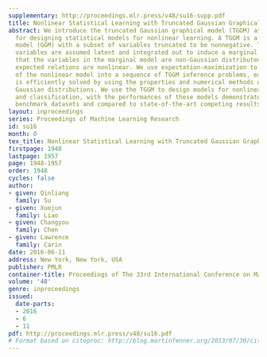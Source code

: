 ```yaml
---
supplementary: http://proceedings.mlr.press/v48/su16-supp.pdf
title: Nonlinear Statistical Learning with Truncated Gaussian Graphical Models
abstract: We introduce the truncated Gaussian graphical model (TGGM) as a novel framework
  for designing statistical models for nonlinear learning. A TGGM is a Gaussian graphical
  model (GGM) with a subset of variables truncated to be nonnegative. The truncated
  variables are assumed latent and integrated out to induce a marginal model. We show
  that the variables in the marginal model are non-Gaussian distributed and their
  expected relations are nonlinear. We use expectation-maximization to break the inference
  of the nonlinear model into a sequence of TGGM inference problems, each of which
  is efficiently solved by using the properties and numerical methods of multivariate
  Gaussian distributions. We use the TGGM to design models for nonlinear regression
  and classification, with the performances of these models demonstrated on extensive
  benchmark datasets and compared to state-of-the-art competing results.
layout: inproceedings
series: Proceedings of Machine Learning Research
id: su16
month: 0
tex_title: Nonlinear Statistical Learning with Truncated Gaussian Graphical Models
firstpage: 1948
lastpage: 1957
page: 1948-1957
order: 1948
cycles: false
author:
- given: Qinliang
  family: Su
- given: Xuejun
  family: Liao
- given: Changyou
  family: Chen
- given: Lawrence
  family: Carin
date: 2016-06-11
address: New York, New York, USA
publisher: PMLR
container-title: Proceedings of The 33rd International Conference on Machine Learning
volume: '48'
genre: inproceedings
issued:
  date-parts:
  - 2016
  - 6
  - 11
pdf: http://proceedings.mlr.press/v48/su16.pdf
# Format based on citeproc: http://blog.martinfenner.org/2013/07/30/citeproc-yaml-for-bibliographies/
---
```

